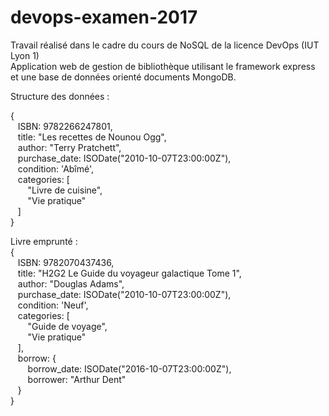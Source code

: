 # devops-examen-2017

Travail réalisé dans le cadre du cours de NoSQL de la licence DevOps (IUT Lyon 1)    
Application web de gestion de bibliothèque utilisant le framework express et une base de données orienté documents MongoDB.



Structure des données :

{  
&nbsp;&nbsp; ISBN:  9782266247801,  
&nbsp;&nbsp;  title: "Les recettes de Nounou Ogg",   
&nbsp;&nbsp; author: "Terry Pratchett",   
&nbsp;&nbsp;  purchase_date: ISODate("2010-10-07T23:00:00Z"),   
&nbsp;&nbsp;  condition: 'Abîmé',   
&nbsp;&nbsp;  categories: [  
&nbsp;&nbsp;&nbsp;&nbsp;&nbsp;&nbsp;    "Livre de cuisine",   
&nbsp;&nbsp;&nbsp;&nbsp;&nbsp;&nbsp;    "Vie pratique"  
&nbsp;&nbsp;    ]   
}

Livre emprunté :  
{   
&nbsp;&nbsp;  ISBN: 9782070437436,    
&nbsp;&nbsp;  title: "H2G2 Le Guide du voyageur galactique Tome 1",    
&nbsp;&nbsp;  author: "Douglas Adams",   
&nbsp;&nbsp;  purchase_date: ISODate("2010-10-07T23:00:00Z"),    
&nbsp;&nbsp;  condition: 'Neuf',    
&nbsp;&nbsp;  categories: [   
&nbsp;&nbsp;&nbsp;&nbsp;&nbsp;&nbsp; "Guide de voyage",   
&nbsp;&nbsp;&nbsp;&nbsp;&nbsp;&nbsp; "Vie pratique"   
&nbsp;&nbsp;    ],    
&nbsp;&nbsp;    borrow: {   
&nbsp;&nbsp;&nbsp;&nbsp;&nbsp;&nbsp;   borrow_date: ISODate("2016-10-07T23:00:00Z"),   
&nbsp;&nbsp;&nbsp;&nbsp;&nbsp;&nbsp;   borrower: "Arthur Dent"   
&nbsp;&nbsp;     }  
}   
